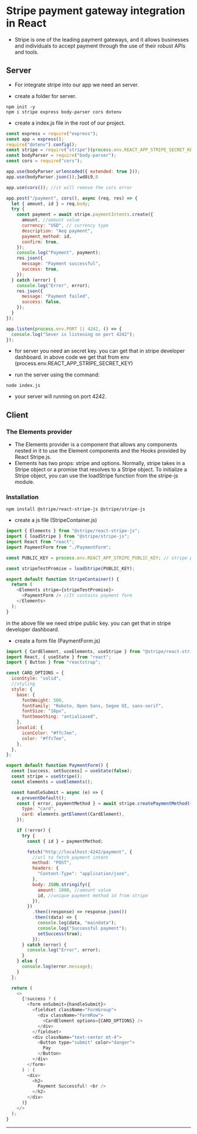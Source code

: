 # Stripe payment gateway integration in React

- Stripe is one of the leading payment gateways, and it allows businesses and individuals to accept payment through the use of their robust APIs and tools.

## Server

- For integrate stripe into our app we need an server.

- create a folder for server.

```
npm init -y
npm i stripe express body-parser cors dotenv
```

- create a index.js file in the root of our project.

```javascript
const express = require("express");
const app = express();
require("dotenv").config();
const stripe = require("stripe")(process.env.REACT_APP_STRIPE_SECRET_KEY); //stripe secret key
const bodyParser = require("body-parser");
const cors = require("cors");

app.use(bodyParser.urlencoded({ extended: true }));
app.use(bodyParser.json());]wd8i9,8

app.use(cors()); //it will remove the cors error

app.post("/payment", cors(), async (req, res) => {
  let { amount, id } = req.body;
  try {
    const payment = await stripe.paymentIntents.create({
      amount, //amount value
      currency: "USD", // currency type
      description: "Aeq payment",
      payment_method: id,
      confirm: true,
    });
    console.log("Payment", payment);
    res.json({
      message: "Payment successful",
      success: true,
    });
  } catch (error) {
    console.log("Error", error);
    res.json({
      message: "Payment failed",
      success: false,
    });
  }
});

app.listen(process.env.PORT || 4242, () => {
  console.log("Sever is listening on port 4242");
});
```

- for server you need an secret key. you can get that in stripe developer dashboard. in above code we get that from env (process.env.REACT_APP_STRIPE_SECRET_KEY)

- run the server using the command:

```
node index.js
```

- your server will running on port 4242.

## Client

### The Elements provider

- The Elements provider is a component that allows any components nested in it to use the Element components and the Hooks provided by React Stripe.js.
- Elements has two props: stripe and options. Normally, stripe takes in a Stripe object or a promise that resolves to a Stripe object. To initialize a Stripe object, you can use the loadStripe function from the stripe-js module.

### Installation

```
npm install @stripe/react-stripe-js @stripe/stripe-js
```

- create a js file (StripeContainer.js)

```javascript
import { Elements } from "@stripe/react-stripe-js";
import { loadStripe } from "@stripe/stripe-js";
import React from "react";
import PaymentForm from "./PaymentForm";

const PUBLIC_KEY = process.env.REACT_APP_STRIPE_PUBLIC_KEY; // stripe public key

const stripeTestPromise = loadStripe(PUBLIC_KEY);

export default function StripeContainer() {
  return (
    <Elements stripe={stripeTestPromise}>
      <PaymentForm /> //It contains payment form
    </Elements>
  );
}
```

in the above file we need stripe public key. you can get that in stripe developer dashboard.

- create a form file (PaymentForm.js)

```javascript
import { CardElement, useElements, useStripe } from "@stripe/react-stripe-js";
import React, { useState } from "react";
import { Button } from "reactstrap";

const CARD_OPTIONS = {
  iconStyle: "solid",
  //styling
  style: {
    base: {
      fontWeight: 500,
      fontFamily: "Roboto, Open Sans, Segoe UI, sans-serif",
      fontSize: "16px",
      fontSmoothing: "antialiased",
    },
    invalid: {
      iconColor: "#ffc7ee",
      color: "#ffc7ee",
    },
  },
};

export default function PaymentForm() {
  const [success, setSuccess] = useState(false);
  const stripe = useStripe();
  const elements = useElements();

  const handleSubmit = async (e) => {
    e.preventDefault();
    const { error, paymentMethod } = await stripe.createPaymentMethod({
      type: "card",
      card: elements.getElement(CardElement),
    });

    if (!error) {
      try {
        const { id } = paymentMethod;

        fetch("http://localhost:4242/payment", {
          //url to fetch payment intent
          method: "POST",
          headers: {
            "Content-Type": "application/json",
          },
          body: JSON.stringify({
            amount: 1000, //amount value
            id, //unique payment method id from stripe
          }),
        })
          .then((response) => response.json())
          .then((data) => {
            console.log(data, "maindata");
            console.log("Successful payment");
            setSuccess(true);
          });
      } catch (error) {
        console.log("Error", error);
      }
    } else {
      console.log(error.message);
    }
  };

  return (
    <>
      {!success ? (
        <form onSubmit={handleSubmit}>
          <fieldset className="FormGroup">
            <div className="FormRow">
              <CardElement options={CARD_OPTIONS} />
            </div>
          </fieldset>
          <div className="text-center mt-4">
            <Button type="submit" color="danger">
              Pay
            </Button>
          </div>
        </form>
      ) : (
        <div>
          <h2>
            Payment Successful! <br />
          </h2>
        </div>
      )}
    </>
  );
}
```

---
